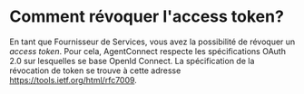 # Comment révoquer l'access token?

En tant que Fournisseur de Services, vous avez la possibilité de révoquer un *access token*. Pour cela, AgentConnect respecte les spécifications OAuth 2.0 sur lesquelles se base OpenId Connect. La spécification de la révocation de token se trouve à cette adresse https://tools.ietf.org/html/rfc7009.